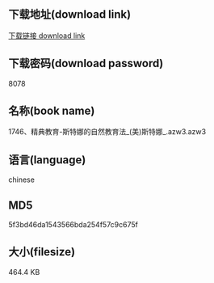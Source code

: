 ## 下载地址(download link)
[下载链接 download link](https://voluble-croquembouche-d321dc.netlify.app/?s=1746%E3%80%81%E7%B2%BE%E5%85%B8%E6%95%99%E8%82%B2-%E6%96%AF%E7%89%B9%E5%A8%9C%E7%9A%84%E8%87%AA%E7%84%B6%E6%95%99%E8%82%B2%E6%B3%95_%28%E7%BE%8E%29%E6%96%AF%E7%89%B9%E5%A8%9C_.azw3)

## 下载密码(download password)
8078

## 名称(book name)
1746、精典教育-斯特娜的自然教育法_(美)斯特娜_.azw3.azw3

## 语言(language)
chinese

## MD5
5f3bd46da1543566bda254f57c9c675f

## 大小(filesize)
464.4 KB
